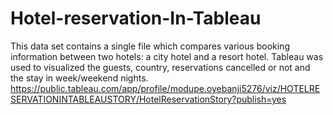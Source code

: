 # Hotel-reservation-In-Tableau
This data set contains a single file which compares various booking information between two hotels: a city hotel and a resort hotel. Tableau was used to visualized the  guests, country, reservations cancelled or not and the stay in week/weekend nights.
https://public.tableau.com/app/profile/modupe.oyebanji5276/viz/HOTELRESERVATIONINTABLEAUSTORY/HotelReservationStory?publish=yes
